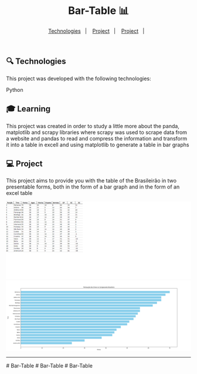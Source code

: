 <h1 align="center"> Bar-Table 📊 </h1>

<p align="center">

<p align="center">
  <a href="#-Technologies">Technologies</a>&nbsp;&nbsp;&nbsp;|&nbsp;&nbsp;&nbsp;
  <a href="#-Project">Project</a>&nbsp;&nbsp;&nbsp;|&nbsp;&nbsp;&nbsp;
  <a href="#-Learning">Project</a>&nbsp;&nbsp;&nbsp;|&nbsp;&nbsp;&nbsp;
</p>


<br>

## 🔍 Technologies

This project was developed with the following technologies:

Python

## 🎓 Learning

This project was created in order to study a little more about the panda, matplotlib and scrapy libraries where scrapy was used to scrape data from a website and pandas to read and compress the information and transform it into a table in excell and using matplotlib to generate a table in bar graphs

## 💻 Project

This project aims to provide you with the table of the Brasileirão in two presentable forms, both in the form of a bar graph and in the form of an excel table


![alt text](tabelapng.png)
![alt text](Barpng.png)

---
#   B a r - T a b l e 
 
 #   B a r - T a b l e 
 
 #   B a r - T a b l e 
 
 